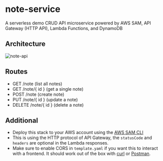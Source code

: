 # note-service

A serverless demo CRUD API microservice powered by AWS SAM, API Gateway (HTTP API), Lambda Functions, and DynamoDB

## Architecture
![note-api](https://user-images.githubusercontent.com/12616554/106798492-e6a5c480-6612-11eb-8be9-bdebc4ee5a73.png)

## Routes
- GET /note (list all notes)
- GET /note/{ id } (get a single note)
- POST /note (create note)
- PUT /note/{ id } (update a note)
- DELETE /note/{ id } (delete a note)

## Additional
- Deploy this stack to your AWS account using the [AWS SAM CLI](https://docs.aws.amazon.com/serverless-application-model/latest/developerguide/serverless-getting-started.html)
- This is using the HTTP protocol of API Gateway, the `statusCode` and `headers` are optional in the Lambda responses.
- Make sure to enable CORS in `template.yaml` if you want this to interact with a frontend. It should work out of the box with [curl](https://curl.se/docs/) or [Postman](https://www.postman.com/).

